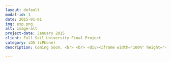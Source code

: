 ```yaml
---
layout: default
modal-id: 1
date: 2015-01-01
img: exp.png
alt: image-alt
project-date: January 2015
client: Full Sail University Final Project
category: iOS (iPhone)
description: Coming Soon. <br> <br> <div><iframe width="100%" height="400" src="http://www.youtube.com/embed/dQw4w9WgXcQ" frameborder="0" allowfullscreen></iframe></div>

---
```

